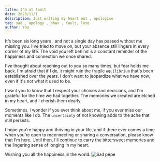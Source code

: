 ```yaml
---
title: I'm at fault
date: 2023/11/1
description: Just writing my heart out , apologise
tag: sad , apology , bhav , fault, love
author: You
---
```



It's been six long years , and not a single day has passed without me missing you. I've tried to move on, but your absence still lingers in every corner of my life. The void you left behind is a constant reminder of the happiness and connection we once shared.

I've thought about reaching out to you so many times, but fear holds me back. I'm afraid that if I do, it might ruin the fragile   ```equilibrium``` that's been established over the years. I don't want to jeopardize what we have now, even if it's not what it used to be.

I want you to know that I respect your choices and decisions, and I'm grateful for the time we had together. The memories we created are etched in my heart, and I cherish them dearly.

Sometimes, I wonder if you ever think about me, if you ever miss our moments like I do. The    ``uncertainty`` of not knowing adds to the ache that still persists.

I hope you're happy and thriving in your life, and if there ever comes a time when you're open to reconnecting or sharing a conversation, please know that I'm here. Until then, I'll continue to carry the bittersweet memories and the lingering sense of longing in my heart. 

Wishing you all the happiness in the world.
![Sad pepe](https://www.google.com/url?sa=i&url=https%3A%2F%2Ftenor.com%2Fview%2Fpepe-the-frog-sad-butterfly-happy-tears-gif-26336257&psig=AOvVaw3wkQYX2LMQfAX8JQ_w6ECR&ust=1698902204512000&source=images&cd=vfe&opi=89978449&ved=0CA8QjRxqFwoTCJini4mGooIDFQAAAAAdAAAAABAD)
